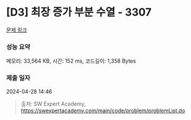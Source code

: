 # [D3] 최장 증가 부분 수열 - 3307 

[문제 링크](https://swexpertacademy.com/main/code/problem/problemDetail.do?contestProbId=AWBOKg-a6l0DFAWr) 

### 성능 요약

메모리: 33,564 KB, 시간: 152 ms, 코드길이: 1,358 Bytes

### 제출 일자

2024-04-28 14:46



> 출처: SW Expert Academy, https://swexpertacademy.com/main/code/problem/problemList.do